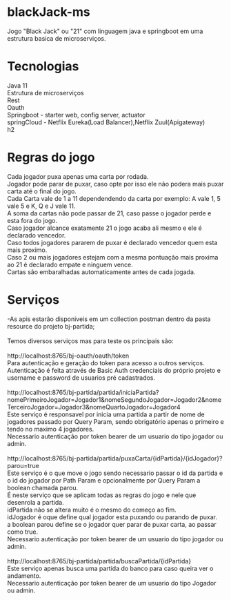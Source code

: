 # blackJack-ms
Jogo "Black Jack" ou "21" com linguagem java e springboot em uma estrutura basica de microserviços.<br />

# Tecnologias
Java 11<br />
Estrutura de microserviços<br />
Rest<br />
Oauth<br />
Springboot - starter web, config server, actuator<br />
springCloud - Netflix Eureka(Load Balancer),Netflix Zuul(Apigateway)<br />
h2<br />

# Regras do jogo
Cada jogador puxa apenas uma carta por rodada.<br />
Jogador pode parar de puxar, caso opte por isso ele não podera mais puxar carta até o final do jogo.<br />
Cada Carta vale de 1 a 11 dependendendo da carta por exemplo: A vale 1, 5 vale 5 e K, Q e J vale 11.<br />
A soma da cartas não pode passar de 21, caso passe o jogador perde e esta fora do jogo.<br />
Caso jogador alcance exatamente 21 o jogo acaba ali mesmo e ele é declarado vencedor.<br />
Caso todos jogadores pararem de puxar é declarado vencedor quem esta mais proximo.<br />
Caso 2 ou mais jogadores estejam com a mesma pontuação mais proxima ao 21 é declarado empate e ninguem vence.<br />
Cartas são embaralhadas automaticamente antes de cada jogada.<br />

# Serviços
-As apis estarão disponiveis em um collection postman dentro da pasta resource do projeto bj-partida;<br />
<br />
Temos diversos serviços mas para teste os principais são:<br />
<br />
http://localhost:8765/bj-oauth/oauth/token <br />
Para autenticação e geração do token para acesso a outros serviços.<br />
Autenticação é feita através de Basic Auth credenciais do próprio projeto e username e password de usuarios pré cadastrados.<br />
<br />
http://localhost:8765/bj-partida/partida/iniciaPartida?nomePrimeiroJogador=Jogador1&nomeSegundoJogador=Jogador2&nomeTerceiroJogador=Jogador3&nomeQuartoJogador=Jogador4 <br />
Este serviço é responsavel por inicia uma partida a partir de nome de jogadores passado por Query Param, sendo obrigatório apenas o primeiro e tendo no maximo 4 jogadores.<br />
Necessario autenticação por token bearer de um usuario do tipo jogador ou admin.<br />
<br />
http://localhost:8765/bj-partida/partida/puxaCarta/{idPartida}/{idJogador}?parou=true <br />
Este serviço é o que move o jogo sendo necessario passar o id da partida e o id do jogador por Path Param e opcionalmente por Query Param a boolean chamada parou.<br />
É neste serviço que se aplicam todas as regras do jogo e nele que desenrola a partida.<br />
idPartida não se altera muito é o mesmo do começo ao fim.<br />
idJogador é oque define qual jogador esta puxando ou parando de puxar.<br />
a boolean parou define se o jogador quer parar de puxar carta, ao passar como true.<br />
Necessario autenticação por token bearer de um usuario do tipo jogador ou admin.<br />
<br />
http://localhost:8765/bj-partida/partida/buscaPartida/{idPartida} <br />
Este serviço apenas busca uma partida do banco para caso queira ver o andamento.<br />
Necessario autenticação por token bearer de um usuario do tipo Jogador ou admin.<br />